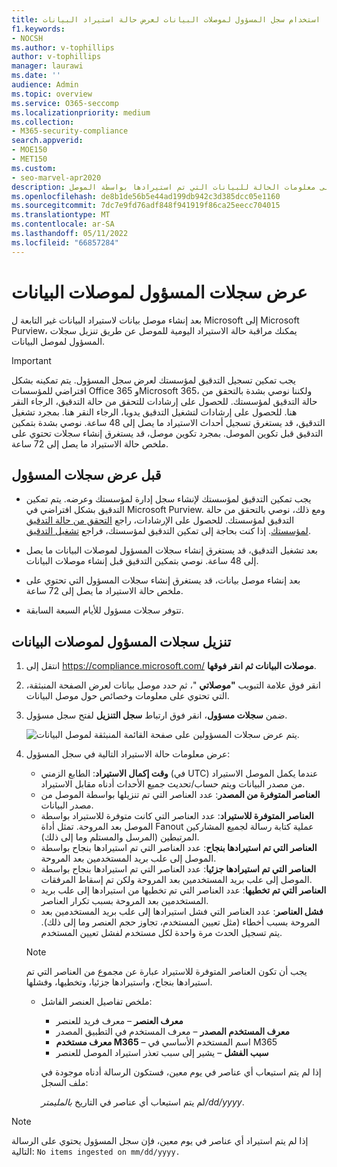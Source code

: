 ```yaml
---
title: استخدام سجل المسؤول لموصلات البيانات لعرض حالة استيراد البيانات
f1.keywords:
- NOCSH
ms.author: v-tophillips
author: v-tophillips
manager: laurawi
ms.date: ''
audience: Admin
ms.topic: overview
ms.service: O365-seccomp
ms.localizationpriority: medium
ms.collection:
- M365-security-compliance
search.appverid:
- MOE150
- MET150
ms.custom:
- seo-marvel-apr2020
description: تعرف على كيفية الوصول إلى سجلات المسؤول وعرضها لموصلات البيانات للحصول على معلومات الحالة للبيانات التي تم استيرادها بواسطة الموصل.
ms.openlocfilehash: de8b1de56b5e44ad199db942c3d385dcc05e1160
ms.sourcegitcommit: 7dc7e9fd76adf848f941919f86ca25eecc704015
ms.translationtype: MT
ms.contentlocale: ar-SA
ms.lasthandoff: 05/11/2022
ms.locfileid: "66857284"
---
```

# <a name="view-admin-logs-for-data-connectors"></a>عرض سجلات المسؤول لموصلات البيانات

بعد إنشاء موصل بيانات لاستيراد البيانات غير التابعة ل Microsoft إلى Microsoft Purview، يمكنك مراقبة حالة الاستيراد اليومية للموصل عن طريق تنزيل سجلات المسؤول لموصل البيانات.

> [!IMPORTANT]
> يجب تمكين تسجيل التدقيق لمؤسستك لعرض سجل المسؤول. يتم تمكينه بشكل افتراضي للمؤسسات Office 365 وMicrosoft 365، ولكننا نوصي بشدة بالتحقق من حالة التدقيق لمؤسستك. للحصول على إرشادات للتحقق من حالة التدقيق، الرجاء النقر هنا. للحصول على إرشادات لتشغيل التدقيق يدويا، الرجاء النقر هنا. بمجرد تشغيل التدقيق، قد يستغرق تسجيل أحداث الاستيراد ما يصل إلى 48 ساعة. نوصي بشدة بتمكين التدقيق قبل تكوين الموصل. بمجرد تكوين موصل، قد يستغرق إنشاء سجلات تحتوي على ملخص حالة الاستيراد ما يصل إلى 72 ساعة.

## <a name="before-you-view-admin-logs"></a>قبل عرض سجلات المسؤول

- يجب تمكين التدقيق لمؤسستك لإنشاء سجل إدارة لمؤسستك وعرضه. يتم تمكين التدقيق بشكل افتراضي في Microsoft Purview. ومع ذلك، نوصي بالتحقق من حالة التدقيق لمؤسستك. للحصول على الإرشادات، راجع [التحقق من حالة التدقيق لمؤسستك](turn-audit-log-search-on-or-off.md#verify-the-auditing-status-for-your-organization). إذا كنت بحاجة إلى تمكين التدقيق لمؤسستك، فراجع [تشغيل التدقيق](turn-audit-log-search-on-or-off.md#turn-on-auditing).

- بعد تشغيل التدقيق، قد يستغرق إنشاء سجلات المسؤول لموصلات البيانات ما يصل إلى 48 ساعة. نوصي بتمكين التدقيق قبل إنشاء موصلات البيانات.

- بعد إنشاء موصل بيانات، قد يستغرق إنشاء سجلات المسؤول التي تحتوي على ملخص حالة الاستيراد ما يصل إلى 72 ساعة.

- تتوفر سجلات مسؤول للأيام السبعة السابقة.

## <a name="download-admin-logs-for-data-connectors"></a>تنزيل سجلات المسؤول لموصلات البيانات

1. انتقل إلى <https://compliance.microsoft.com/> **موصلات البيانات ثم انقر فوقها**.

2. انقر فوق علامة التبويب **"موصلاتي** "، ثم حدد موصل بيانات لعرض الصفحة المنبثقة، التي تحتوي على معلومات وخصائص حول موصل البيانات.

3. ضمن **سجلات مسؤول**، انقر فوق ارتباط **سجل التنزيل** لفتح سجل مسؤول.

   ![يتم عرض سجلات المسؤولين على صفحة القائمة المنبثقة لموصل البيانات.](..\media\Data-connector-admin-logs1.png)

4. عرض معلومات حالة الاستيراد التالية في سجل المسؤول:

    - **وقت إكمال الاستيراد**: الطابع الزمني (في UTC) عندما يكمل الموصل الاستيراد من مصدر البيانات ويتم حساب/تحديث جميع الأحداث أدناه مقابل الاستيراد.
    - **العناصر المتوفرة من المصدر**: عدد العناصر التي تم تنزيلها بواسطة الموصل من مصدر البيانات.
    - **العناصر المتوفرة للاستيراد**: عدد العناصر التي كانت متوفرة للاستيراد بواسطة الموصل بعد المروحة. تمثل أداة Fanout عملية كتابة رسالة لجميع المشاركين المرتبطين (المرسل والمستلم وما إلى ذلك).
    - **العناصر التي تم استيرادها بنجاح**: عدد العناصر التي تم استيرادها بنجاح بواسطة الموصل إلى علب بريد المستخدمين بعد المروحة.
    - **العناصر التي تم استيرادها جزئيا**: عدد العناصر التي تم استيرادها بنجاح بواسطة الموصل إلى علب بريد المستخدمين بعد المروحة ولكن تم إسقاط المرفقات.
    - **العناصر التي تم تخطيها**: عدد العناصر التي تم تخطيها من استيرادها إلى علب بريد المستخدمين بعد المروحة بسبب تكرار العناصر.
    - **فشل العناصر**: عدد العناصر التي فشل استيرادها إلى علب بريد المستخدمين بعد المروحة بسبب أخطاء (مثل تعيين المستخدم، تجاوز حجم العنصر وما إلى ذلك). يتم تسجيل الحدث مرة واحدة لكل مستخدم لفشل تعيين المستخدم.

    > [!NOTE]
    > يجب أن تكون العناصر المتوفرة للاستيراد عبارة عن مجموع من العناصر التي تم استيرادها بنجاح، واستيرادها جزئيا، وتخطيها، وفشلها.

    - ملخص تفاصيل العنصر الفاشل:
      - **معرف العنصر** – معرف فريد للعنصر
      - **معرف المستخدم المصدر** – معرف المستخدم في التطبيق المصدر
      - **معرف مستخدم M365** – اسم المستخدم الأساسي في M365
      - **سبب الفشل** – يشير إلى سبب تعذر استيراد الموصل للعنصر

      إذا لم يتم استيعاب أي عناصر في يوم معين، فستكون الرسالة أدناه موجودة في ملف السجل:

      لم يتم استيعاب أي عناصر في التاريخ *بالمليمتر/dd/yyyy*.

> [!NOTE]
> إذا لم يتم استيراد أي عناصر في يوم معين، فإن سجل المسؤول يحتوي على الرسالة التالية: `No items ingested on mm/dd/yyyy.`
